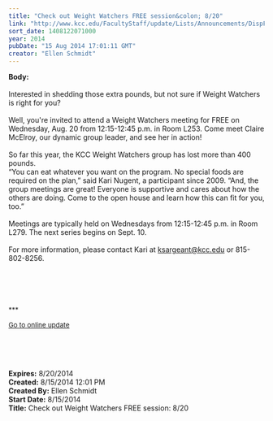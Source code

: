 ```yaml
---
title: "Check out Weight Watchers FREE session&colon; 8/20"
link: "http://www.kcc.edu/FacultyStaff/update/Lists/Announcements/DispForm.aspx?ID=1593"
sort_date: 1408122071000
year: 2014
pubDate: "15 Aug 2014 17:01:11 GMT"
creator: "Ellen Schmidt"
---
```


<div><b>Body:</b> <div class="ExternalClass9F46AF8B6DF74B4697101D6FDFA40B34"><div><br />Interested in shedding those extra pounds, but not sure if Weight Watchers is right for you?</div>
<div><br />Well, you're invited to attend a Weight Watchers meeting for FREE on Wednesday, Aug. 20 from 12:15-12:45 p.m. in Room L253. Come meet Claire McElroy, our dynamic group leader, and see her in action!</div>
<div><br />So far this year, the KCC Weight Watchers group has lost more than 400 pounds. <br /></div>
<div>“You can eat whatever you want on the program. No special foods are required on the plan,” said Kari Nugent, a participant since 2009. “And, the group meetings are great! Everyone is supportive and cares about how the others are doing. Come to the open house and learn how this can fit for you, too.”</div>
<div><br />Meetings are typically held on Wednesdays from 12:15-12:45 p.m. in Room L279. The next series begins on Sept. 10. </div>
<div><br />For more information, please contact Kari at <a href="mailto:ksargeant@kcc.edu">ksargeant@kcc.edu</a> or 815-802-8256.</div>
<div> </div>
<div> </div>
<div> </div>
<div> </div>
<div> </div>
<div>
<div><font size="2">***</font></div>
<p><font size="2"><a href="/FacultyStaff/update/Pages/dailyupdate.aspx">Go to online update</a></font></p>
<p><font size="2"></font> </p></div>
<div><br /> </div></div></div>
<div><b>Expires:</b> 8/20/2014</div>
<div><b>Created:</b> 8/15/2014 12:01 PM</div>
<div><b>Created By:</b> Ellen Schmidt</div>
<div><b>Start Date:</b> 8/15/2014</div>
<div><b>Title:</b> Check out Weight Watchers FREE session: 8/20</div>
